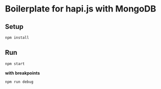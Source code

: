 # Boilerplate for hapi.js with MongoDB

## Setup
```bash
npm install
```

## Run
```bash
npm start
```
**with breakpoints**
```bash
npm run debug
```
